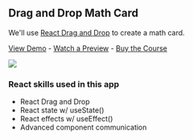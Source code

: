 ## Drag and Drop Math Card

We'll use [React Drag and Drop](https://react-dnd.github.io/react-dnd/about) to create a math card.

[View Demo](https://sj1bd.csb.app/) - [Watch a Preview](https://learn.chrisoncode.io/courses/10-react-apps-series-b/365604-4-drag-and-drop-math-card/1041039-00-drag-and-drop-math-card-preview) - [Buy the Course](https://MakeReactApps.com/?utm_source=github.com&utm_medium=readme)

[![](https://scotch-res.cloudinary.com/video/upload/vs_50,dl_200,e_loop/v1592352062/08-math-cards_ybj27c.gif)](https://learn.chrisoncode.io/courses/10-react-apps-series-b/365604-4-drag-and-drop-math-card/1041039-00-drag-and-drop-math-card-preview)

### React skills used in this app

- React Drag and Drop
- React state w/ useState()
- React effects w/ useEffect()
- Advanced component communication
